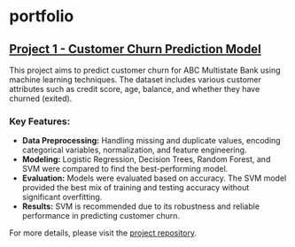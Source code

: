 # portfolio
## [Project 1 - Customer Churn Prediction Model](https://github.com/pabodaR/customer-churn-prediction/tree/main)

This project aims to predict customer churn for ABC Multistate Bank using machine learning techniques. The dataset includes various customer attributes such as credit score, age, balance, and whether they have churned (exited).

### Key Features:
- **Data Preprocessing:** Handling missing and duplicate values, encoding categorical variables, normalization, and feature engineering.
- **Modeling:** Logistic Regression, Decision Trees, Random Forest, and SVM were compared to find the best-performing model.
- **Evaluation:** Models were evaluated based on accuracy. The SVM model provided the best mix of training and testing accuracy without significant overfitting.
- **Results:** SVM is recommended due to its robustness and reliable performance in predicting customer churn.

For more details, please visit the [project repository](https://github.com/pabodaR/customer-churn-prediction/tree/main).
